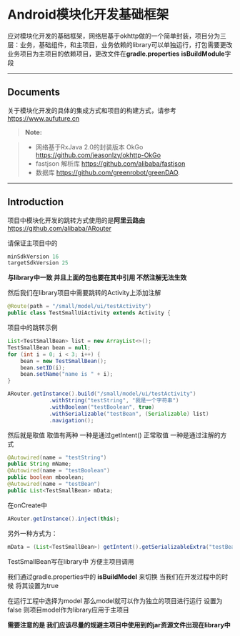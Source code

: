 Android模块化开发基础框架
===================


应对模块化开发的基础框架，网络层基于okhttp做的一个简单封装，项目分为三层：业务，基础组件，和主项目，业务依赖的library可以单独运行，打包需要更改业务项目为主项目的依赖项目，更改文件在**gradle.properties** **isBuildModule**字段

----------


Documents
-------------

关于模块化开发的具体的集成方式和项目的构建方式，请参考 https://www.aufuture.cn

> **Note:**

> - 网络基于RxJava 2.0的封装版本 OkGo https://github.com/jeasonlzy/okhttp-OkGo
> - fastjson 解析库  https://github.com/alibaba/fastjson
> - 数据库 https://github.com/greenrobot/greenDAO.


----------
Introduction
-------------
项目中模块化开发的跳转方式使用的是**阿里云路由**  https://github.com/alibaba/ARouter

请保证主项目中的
```java
minSdkVersion 16
targetSdkVersion 25
```
**与library中一致   并且上面的包也要在其中引用 不然注解无法生效**

然后我们在library项目中需要跳转的Activity上添加注解
```java
@Route(path = "/small/model/ui/testActivity")
public class TestSmallUiActivity extends Activity {
```
项目中的跳转示例
```java
List<TestSmallBean> list = new ArrayList<>();
TestSmallBean bean = null;
for (int i = 0; i < 3; i++) {
    bean = new TestSmallBean();
    bean.setID(i);
    bean.setName("name is " + i);
}

ARouter.getInstance().build("/small/model/ui/testActivity")
             .withString("testString", "我是一个字符串")
             .withBoolean("testBoolean", true)
             .withSerializable("testBean", (Serializable) list)
             .navigation();
```



然后就是取值   取值有两种  一种是通过getIntent() 正常取值  一种是通过注解的方式

```java
@Autowired(name = "testString")
public String mName;
@Autowired(name = "testBoolean")
public boolean mboolean;
@Autowired(name = "testBean")
public List<TestSmallBean> mData;
```

在onCreate中
```java
ARouter.getInstance().inject(this);
```

另外一种方式为：
```java
mData = (List<TestSmallBean>) getIntent().getSerializableExtra("testBean");
```

TestSmallBean写在library中  方便主项目调用


我们通过gradle.properties中的 **isBuildModel** 来切换   当我们在开发过程中的时候  将其设置为true 
  
在运行工程中选择为model   那么model就可以作为独立的项目进行运行   设置为false 则项目model作为library应用于主项目

**需要注意的是  我们应该尽量的规避主项目中使用到的jar资源文件出现在library中**  

